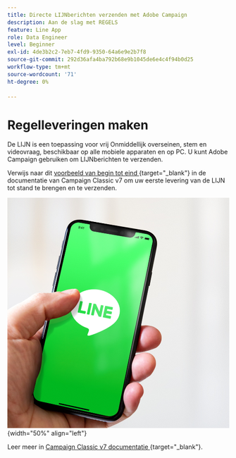 ```yaml
---
title: Directe LIJNberichten verzenden met Adobe Campaign
description: Aan de slag met REGELS
feature: Line App
role: Data Engineer
level: Beginner
exl-id: 4de3b2c2-7eb7-4fd9-9350-64a6e9e2b7f8
source-git-commit: 292d36afa4ba792b68e9b1045de6e4c4f94b0d25
workflow-type: tm+mt
source-wordcount: '71'
ht-degree: 0%

---
```


# Regelleveringen maken

De LIJN is een toepassing voor vrij Onmiddellijk overseinen, stem en videovraag, beschikbaar op alle mobiele apparaten en op PC. U kunt Adobe Campaign gebruiken om LIJNberichten te verzenden.

Verwijs naar dit [ voorbeeld van begin tot eind ](https://experienceleague.adobe.com/docs/campaign-classic/using/sending-messages/line-channel.html#example--create-and-send-a-personalized-line-message){target="_blank"} in de documentatie van Campaign Classic v7 om uw eerste levering van de LIJN tot stand te brengen en te verzenden.

![](../assets/do-not-localize/LINE-msg.jpeg){width="50%" align="left"}

Leer meer in [ Campaign Classic v7 documentatie ](https://experienceleague.adobe.com/docs/campaign-classic/using/sending-messages/line-channel.html){target="_blank"}.

